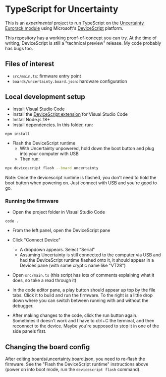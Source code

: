 # TypeScript for Uncertainty

This is an _experimental_ project to run TypeScript on the [Uncertainty Eurorack module](https://oamodular.org/products/uncertainty)
using Microsoft's [DeviceScript](https://microsoft.github.io/devicescript/) platform.

This repository has a working proof-of-concept you can try. At the time of writing, DeviceScript is still a "technical preview" release. My code probably has bugs too.

## Files of interest

-   `src/main.ts`: firmware entry point
-   `boards/uncertainty.board.json`: hardware configuration

## Local development setup

-   Install Visual Studio Code
-   Install the [DeviceScript extension](https://microsoft.github.io/devicescript/getting-started/vscode) for Visual Studio Code
-   Install Node.js 18+
-   Install dependencies. In this folder, run:

```bash
npm install
```

-   Flash the DeviceScript runtime
    -   With Uncertainty unpowered, hold down the boot button and plug into your computer with USB
    -   Then run:

```bash
npx devicescript flash --board uncertainty
```

Note: Once the devicescript runtime is flashed, you don't need to hold the boot button when powering on. Just connect with USB and you're good to go.

### Running the firmware

-   Open the project folder in Visual Studio Code

```bash
code .
```

-   From the left panel, open the DeviceScript pane

-   Click "Connect Device"

    -   A dropdown appears. Select "Serial"
    -   Assuming Uncertainty is still connected to the computer via USB and had the DeviceScript runtime flashed onto it, it should appear in a Devices pane (with some cryptic name like "VT28")

-   Open `src/main.ts` (this script has lots of comments explaining what it does, so take a read through it)

-   In the code editor pane, a play button should appear up top by the file tabs.
    Click it to build and run the firmware. To the right is a little drop down where
    you can switch between running with and without the debugger.

-   After making changes to the code, click the run button again. Sometimes it doesn't work and I have to ctrl+C the terminal, and then reconnect to the device. Maybe you're supposed to stop it in one of the side panels first.

## Changing the board config

After editing boards/uncertainty.board.json, you need to re-flash the firmware. See the "Flash the DeviceScript runtime" instructions above (power on into boot mode, run the `devicescript flash` command).

